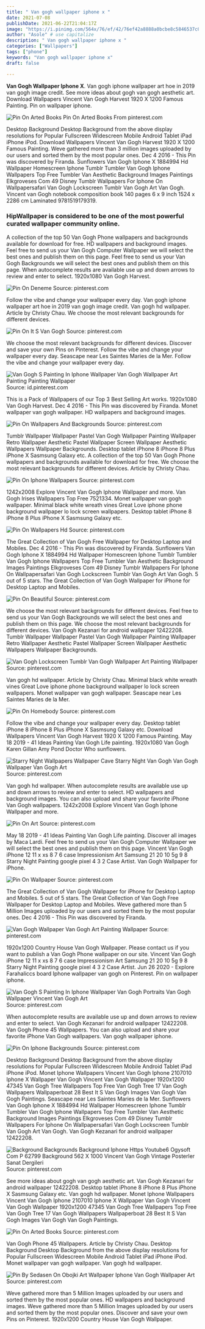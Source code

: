 ```yaml
---
title: " Van gogh wallpaper iphone x "
date: 2021-07-08
publishDate: 2021-06-22T21:04:17Z
image: "https://i.pinimg.com/564x/76/ef/42/76ef42a8888a0bcbe8c5846537c0fafe.jpg"
author: "Asole" # use capitalize
description: " Van gogh wallpaper iphone x "
categories: ["Wallpapers"]
tags: ["phone"]
keywords: "Van gogh wallpaper iphone x"
draft: false

---
```



**Van Gogh Wallpaper Iphone X**. Van gogh iphone wallpaper art hoe in 2019 van gogh image credit. See more ideas about gogh van gogh aesthetic art. Download Wallpapers Vincent Van Gogh Harvest 1920 X 1200 Famous Painting. Pin on wallpaper iphone.

![Pin On Arted Books](https://i.pinimg.com/236x/70/11/65/701165d63dea197d6c0e31e460a17f76.jpg "Pin On Arted Books")
Pin On Arted Books From pinterest.com


Desktop Background Desktop Background from the above display resolutions for Popular Fullscreen Widescreen Mobile Android Tablet iPad iPhone iPod. Download Wallpapers Vincent Van Gogh Harvest 1920 X 1200 Famous Painting. Weve gathered more than 3 million images uploaded by our users and sorted them by the most popular ones. Dec 4 2016 - This Pin was discovered by Firanda. Sunflowers Van Gogh Iphone X 1884994 Hd Wallpaper Homescreen Iphone Tumblr Tumbler Van Gogh Iphone Wallpapers Top Free Tumbler Van Aesthetic Background Images Paintings Elkgroveses Com 49 Disney Tumblr Wallpapers For Iphone On Wallpapersafari Van Gogh Lockscreen Tumblr Van Gogh Art Van Gogh. Vincent van Gogh notebook composition book 140 pages 6 x 9 inch 1524 x 2286 cm Laminated 9781519179319.

### HipWallpaper is considered to be one of the most powerful curated wallpaper community online.

A collection of the top 50 Van Gogh Phone wallpapers and backgrounds available for download for free. HD wallpapers and background images. Feel free to send us your Van Gogh Computer Wallpaper we will select the best ones and publish them on this page. Feel free to send us your Van Gogh Backgrounds we will select the best ones and publish them on this page. When autocomplete results are available use up and down arrows to review and enter to select. 1920x1080 Van Gogh Harvest.


![Pin On Deneme](https://i.pinimg.com/736x/b0/1a/cb/b01acb02460511a51fb9a76889924c19.jpg "Pin On Deneme")
Source: pinterest.com

Follow the vibe and change your wallpaper every day. Van gogh iphone wallpaper art hoe in 2019 van gogh image credit. Van gogh hd wallpaper. Article by Christy Chau. We choose the most relevant backgrounds for different devices.

![Pin On It S Van Gogh](https://i.pinimg.com/originals/81/76/cb/8176cb2be78e8c90f5077f3c5557e984.jpg "Pin On It S Van Gogh")
Source: pinterest.com

We choose the most relevant backgrounds for different devices. Discover and save your own Pins on Pinterest. Follow the vibe and change your wallpaper every day. Seascape near Les Saintes Maries de la Mer. Follow the vibe and change your wallpaper every day.

![Van Gogh S Painting In Iphone Wallpaper Van Gogh Wallpaper Art Painting Painting Wallpaper](https://i.pinimg.com/originals/56/ca/01/56ca01ce8231cea54f3565b0fe51650a.jpg "Van Gogh S Painting In Iphone Wallpaper Van Gogh Wallpaper Art Painting Painting Wallpaper")
Source: id.pinterest.com

This is a Pack of Wallpapers of our Top 3 Best Selling Art works. 1920x1080 Van Gogh Harvest. Dec 4 2016 - This Pin was discovered by Firanda. Monet wallpaper van gogh wallpaper. HD wallpapers and background images.

![Pin On Wallpapers And Backgrounds](https://i.pinimg.com/originals/8a/22/4a/8a224ac764f8c9c010f77f8f3396ad4e.png "Pin On Wallpapers And Backgrounds")
Source: pinterest.com

Tumblr Wallpaper Wallpaper Pastel Van Gogh Wallpaper Painting Wallpaper Retro Wallpaper Aesthetic Pastel Wallpaper Screen Wallpaper Aesthetic Wallpapers Wallpaper Backgrounds. Desktop tablet iPhone 8 iPhone 8 Plus iPhone X Sasmsung Galaxy etc. A collection of the top 50 Van Gogh Phone wallpapers and backgrounds available for download for free. We choose the most relevant backgrounds for different devices. Article by Christy Chau.

![Pin On Iphone Wallpapers](https://i.pinimg.com/originals/51/b0/20/51b0208f3150b7e45817efa1aed7c0fb.jpg "Pin On Iphone Wallpapers")
Source: pinterest.com

1242x2008 Explore Vincent Van Gogh Iphone Wallpaper and more. Van Gogh Irises Wallpapers Top Free 7521334. Monet wallpaper van gogh wallpaper. Minimal black white wreath vines Great Love iphone phone background wallpaper lo lock screen wallpapers. Desktop tablet iPhone 8 iPhone 8 Plus iPhone X Sasmsung Galaxy etc.

![Pin On Wallpapers Hd](https://i.pinimg.com/originals/cd/69/d9/cd69d9c43ae5e9fd261cf587331d89c1.jpg "Pin On Wallpapers Hd")
Source: pinterest.com

The Great Collection of Van Gogh Free Wallpaper for Desktop Laptop and Mobiles. Dec 4 2016 - This Pin was discovered by Firanda. Sunflowers Van Gogh Iphone X 1884994 Hd Wallpaper Homescreen Iphone Tumblr Tumbler Van Gogh Iphone Wallpapers Top Free Tumbler Van Aesthetic Background Images Paintings Elkgroveses Com 49 Disney Tumblr Wallpapers For Iphone On Wallpapersafari Van Gogh Lockscreen Tumblr Van Gogh Art Van Gogh. 5 out of 5 stars. The Great Collection of Van Gogh Wallpaper for iPhone for Desktop Laptop and Mobiles.

![Pin On Beautiful](https://i.pinimg.com/originals/28/1d/b6/281db60fd9c1f514bc7e71ab42c58bf9.jpg "Pin On Beautiful")
Source: pinterest.com

We choose the most relevant backgrounds for different devices. Feel free to send us your Van Gogh Backgrounds we will select the best ones and publish them on this page. We choose the most relevant backgrounds for different devices. Van Gogh Kezanari for android wallpaper 12422208. Tumblr Wallpaper Wallpaper Pastel Van Gogh Wallpaper Painting Wallpaper Retro Wallpaper Aesthetic Pastel Wallpaper Screen Wallpaper Aesthetic Wallpapers Wallpaper Backgrounds.

![Van Gogh Lockscreen Tumblr Van Gogh Wallpaper Art Painting Wallpaper](https://i.pinimg.com/474x/07/6b/88/076b88ad809ded4e283b679bb776c93a.jpg "Van Gogh Lockscreen Tumblr Van Gogh Wallpaper Art Painting Wallpaper")
Source: pinterest.com

Van gogh hd wallpaper. Article by Christy Chau. Minimal black white wreath vines Great Love iphone phone background wallpaper lo lock screen wallpapers. Monet wallpaper van gogh wallpaper. Seascape near Les Saintes Maries de la Mer.

![Pin On Homebody](https://i.pinimg.com/originals/13/02/69/130269d421b8ab606207b40f90ac68d7.jpg "Pin On Homebody")
Source: pinterest.com

Follow the vibe and change your wallpaper every day. Desktop tablet iPhone 8 iPhone 8 Plus iPhone X Sasmsung Galaxy etc. Download Wallpapers Vincent Van Gogh Harvest 1920 X 1200 Famous Painting. May 18 2019 - 41 Ideas Painting Van Gogh Life painting. 1920x1080 Van Gogh Karen Gillan Amy Pond Doctor Who sunflowers.

![Starry Night Wallpapers Wallpaper Cave Starry Night Van Gogh Van Gogh Wallpaper Van Gogh Art](https://i.pinimg.com/originals/92/e9/8a/92e98a35118fefc21fdcf8ab062aafd5.jpg "Starry Night Wallpapers Wallpaper Cave Starry Night Van Gogh Van Gogh Wallpaper Van Gogh Art")
Source: pinterest.com

Van gogh hd wallpaper. When autocomplete results are available use up and down arrows to review and enter to select. HD wallpapers and background images. You can also upload and share your favorite iPhone Van Gogh wallpapers. 1242x2008 Explore Vincent Van Gogh Iphone Wallpaper and more.

![Pin On Art](https://i.pinimg.com/originals/1d/b0/54/1db05456c97a2e9088d984b97ca022d2.jpg "Pin On Art")
Source: pinterest.com

May 18 2019 - 41 Ideas Painting Van Gogh Life painting. Discover all images by Maca Lardi. Feel free to send us your Van Gogh Computer Wallpaper we will select the best ones and publish them on this page. Vincent Van Gogh iPhone 12 11 x xs 8 7 6 case Impressionism Art Samsung 21 20 10 5g 9 8 Starry Night Painting google pixel 4 3 2 Case Artist. Van Gogh Wallpaper for iPhone.

![Pin On Wallpaper](https://i.pinimg.com/736x/19/64/3a/19643ac6b7e12af3448628123720e53a.jpg "Pin On Wallpaper")
Source: pinterest.com

The Great Collection of Van Gogh Wallpaper for iPhone for Desktop Laptop and Mobiles. 5 out of 5 stars. The Great Collection of Van Gogh Free Wallpaper for Desktop Laptop and Mobiles. Weve gathered more than 5 Million Images uploaded by our users and sorted them by the most popular ones. Dec 4 2016 - This Pin was discovered by Firanda.

![Van Gogh Wallpaper Van Gogh Art Painting Wallpaper](https://i.pinimg.com/originals/29/99/65/299965c5a42344c6ea858a31c5b8eb44.jpg "Van Gogh Wallpaper Van Gogh Art Painting Wallpaper")
Source: pinterest.com

1920x1200 Country House Van Gogh Wallpaper. Please contact us if you want to publish a Van Gogh Phone wallpaper on our site. Vincent Van Gogh iPhone 12 11 x xs 8 7 6 case Impressionism Art Samsung 21 20 10 5g 9 8 Starry Night Painting google pixel 4 3 2 Case Artist. Jun 26 2020 - Explore Farahaliccs board Iphone wallpaper van gogh on Pinterest. Pin on wallpaper iphone.

![Van Gogh S Painting In Iphone Wallpaper Van Gogh Portraits Van Gogh Wallpaper Vincent Van Gogh Art](https://i.pinimg.com/originals/2d/cd/8b/2dcd8b5d22ce7baf779d7f94d8420cf9.jpg "Van Gogh S Painting In Iphone Wallpaper Van Gogh Portraits Van Gogh Wallpaper Vincent Van Gogh Art")
Source: pinterest.com

When autocomplete results are available use up and down arrows to review and enter to select. Van Gogh Kezanari for android wallpaper 12422208. Van Gogh Phone 45 Wallpapers. You can also upload and share your favorite iPhone Van Gogh wallpapers. Van gogh wallpaper iphone.

![Pin On Iphone Backgrounds](https://i.pinimg.com/originals/49/39/a8/4939a8affc7f69e3aa0ccaeb46857467.jpg "Pin On Iphone Backgrounds")
Source: pinterest.com

Desktop Background Desktop Background from the above display resolutions for Popular Fullscreen Widescreen Mobile Android Tablet iPad iPhone iPod. Monet Iphone Wallpapers Vincent Van Gogh Iphone 2107010 Iphone X Wallpaper Van Gogh Vincent Van Gogh Wallpaper 1920x1200 47345 Van Gogh Tree Wallpapers Top Free Van Gogh Tree 17 Van Gogh Wallpapers Wallpaperboat 28 Best It S Van Gogh Images Van Gogh Van Gogh Paintings. Seascape near Les Saintes Maries de la Mer. Sunflowers Van Gogh Iphone X 1884994 Hd Wallpaper Homescreen Iphone Tumblr Tumbler Van Gogh Iphone Wallpapers Top Free Tumbler Van Aesthetic Background Images Paintings Elkgroveses Com 49 Disney Tumblr Wallpapers For Iphone On Wallpapersafari Van Gogh Lockscreen Tumblr Van Gogh Art Van Gogh. Van Gogh Kezanari for android wallpaper 12422208.

![Background Backgrounds Background Iphone Https Youtube6 Ogysoft Com P 62799 Background 562 X 1000 Vincent Van Gogh Vintage Posterler Sanat Dergileri](https://i.pinimg.com/originals/39/3c/ba/393cbad722139075286d838ffea6367d.jpg "Background Backgrounds Background Iphone Https Youtube6 Ogysoft Com P 62799 Background 562 X 1000 Vincent Van Gogh Vintage Posterler Sanat Dergileri")
Source: pinterest.com

See more ideas about gogh van gogh aesthetic art. Van Gogh Kezanari for android wallpaper 12422208. Desktop tablet iPhone 8 iPhone 8 Plus iPhone X Sasmsung Galaxy etc. Van gogh hd wallpaper. Monet Iphone Wallpapers Vincent Van Gogh Iphone 2107010 Iphone X Wallpaper Van Gogh Vincent Van Gogh Wallpaper 1920x1200 47345 Van Gogh Tree Wallpapers Top Free Van Gogh Tree 17 Van Gogh Wallpapers Wallpaperboat 28 Best It S Van Gogh Images Van Gogh Van Gogh Paintings.

![Pin On Arted Books](https://i.pinimg.com/236x/70/11/65/701165d63dea197d6c0e31e460a17f76.jpg "Pin On Arted Books")
Source: pinterest.com

Van Gogh Phone 45 Wallpapers. Article by Christy Chau. Desktop Background Desktop Background from the above display resolutions for Popular Fullscreen Widescreen Mobile Android Tablet iPad iPhone iPod. Monet wallpaper van gogh wallpaper. Van gogh hd wallpaper.

![Pin By Sedasen On Obojki Art Wallpaper Iphone Van Gogh Wallpaper Art](https://i.pinimg.com/564x/76/ef/42/76ef42a8888a0bcbe8c5846537c0fafe.jpg "Pin By Sedasen On Obojki Art Wallpaper Iphone Van Gogh Wallpaper Art")
Source: pinterest.com

Weve gathered more than 5 Million Images uploaded by our users and sorted them by the most popular ones. HD wallpapers and background images. Weve gathered more than 5 Million Images uploaded by our users and sorted them by the most popular ones. Discover and save your own Pins on Pinterest. 1920x1200 Country House Van Gogh Wallpaper.

